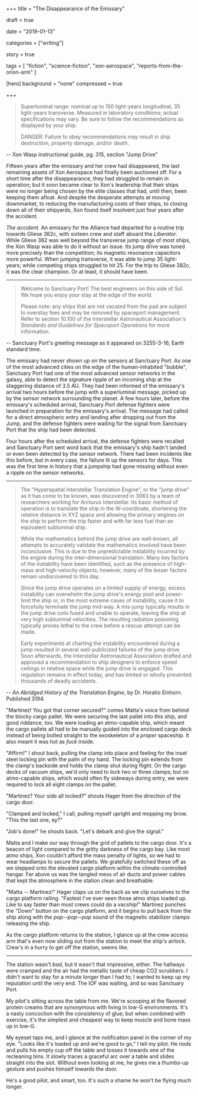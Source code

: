 
+++
title = "The Disappearance of the Emissary"

draft = true

date = "2019-01-13"

categories = ["writing"]

story = true

tags = [
     "fiction",
     "science-fiction",
     "xon-aerospace",
     "reports-from-the-orion-arm"
     ]

[hero]
background = "none"
compressed = true

+++

> Superluminal range: nominal up to 150 light-years longitudinal, 35 light-years
> transverse. Measured in laboratory conditions; actual specifications may
> vary. Be sure to follow the recommendations as displayed by your ship.
>
> DANGER: Failure to obey recommendations may result in ship destruction,
> property damage, and/or death.

-- Xon Wasp instructional guide, pg. 315, section "Jump Drive"

Fifteen years after the emissary and her crew had disappeared, the last
remaining assets of Xon Aerospace had finally been auctioned off. For a short
time after the disappearance, they had struggled to remain in operation; but
it soon became clear to Xon's leadership that their ships were no longer being
chosen by the elite classes that had, until then, been keeping them afloat.
And despite the desperate attempts at moving downmarket, to reducing the
manufacturing costs of their ships, to closing down all of their shipyards,
Xon found itself insolvent just four years after the accident.

_The accident._ An emissary for the Alliance had departed for a routine trip
towards Gliese 382c, with sixteen crew and staff aboard the _Liberator_. While
Gliese 382 was well beyond the transverse jump range of most ships, the Xon
Wasp was able to do it without an issue. Its jump drive was tuned more
precisely than the competition; its magnetic resonance capacitors more
powerful. When jumping transverse, it was able to jump 35 light-years; while
competing ships struggled to hit 25. For the trip to Gliese 382c, it was the
clear champion. Or at least, it should have been.

---

> Welcome to Sanctuary Port! The best engineers on this side of Sol. We hope
> you enjoy your stay at the edge of the world.
>
> Please note: any ships that are not vacated from the pad are subject to
> overstay fees and may be removed by spaceport management. Refer to section
> 10.100 of the Interstellar Astronautical Association's _Standards and
> Guidelines for Spaceport Operations_ for more information.

-- Sanctuary Port's greeting message as it appeared on 3255-3-16, Earth
   standard time.

The emissary had never shown up on the sensors at Sanctuary Port. As one of
the most advanced cities on the edge of the human-inhabited "bubble",
Sanctuary Port had one of the most advanced sensor networks in the galaxy,
able to detect the signature ripple of an incoming ship at the staggering
distance of 3.5 AU. They had been informed of the emissary's arrival two hours
before the jump with a superluminal message, picked up by the sensor network
surrounding the planet. A few hours later, before the emissary's scheduled
arrival, Sanctuary Port defense fighters were launched in preparation for the
emissary's arrival. The message had called for a direct atmospheric entry and
landing after dropping out from the Jump, and the defense fighters were
waiting for the signal from Sanctuary Port that the ship had been detected.

Four hours after the scheduled arrival, the defense fighters were recalled and
Sanctuary Port sent word back that the emissary's ship hadn't landed or even
been detected by the sensor network. There had been incidents like this
before, but in every case, the failure lit up the sensors for days. This was
the first time in history that a jumpship had gone missing without even a
ripple on the sensor networks.

---

> The "Hyperspatial Interstellar Translation Engine", or the "jump drive" as
> it has come to be known, was discovered in 3083 by a team of researchers
> working for Arcturus Interstellar. Its basic method of operation is to
> translate the ship in the W-coordinate, shortening the relative distance in
> XYZ space and allowing the primary engines on the ship to perform the trip
> faster and with far less fuel than an equivalent subluminal ship.
>
> While the mathematics behind the jump drive are well-known, all attempts to
> accurately validate the mathematics involved have been inconclusive. This is
> due to the unpredictable instability incurred by the engine during the
> inter-dimensional translation. Many key factors of the instability have been
> identified, such as the presence of high-mass and high-velocity objects;
> however, many of the lesser factors remain undiscovered to this day.
>
> Since the jump drive operates on a limited supply of energy, excess
> instability can overwhelm the jump drive's energy pool and power-limit the
> ship or, in the most extreme cases of instability, cause it to forcefully
> terminate the jump mid-way. A mis-jump typically results in the jump drive
> coils fused and unable to operate, leaving the ship at very high subluminal
> velocities. The resulting radiation poisoning typically proves lethal to the
> crew before a rescue attempt can be made.
>
> Early experiments at charting the instability encountered during a jump
> resulted in several well-publicized failures of the jump drive. Soon
> afterwards, the Interstellar Astronautical Association drafted and approved
> a recommendation to ship designers to enforce speed ceilings in relative
> space while the jump drive is engaged. This regulation remains in effect
> today, and has limited or wholly prevented thousands of deadly accidents.

-- _An Abridged History of the Translation Engine_, by Dr. Horatio Einhorn. Published 3194.

"Martinez! You got that corner secured?" comes Matta's voice from behind the
blocky cargo pallet. We were securing the last pallet into this ship, and good
riddance, too. We were loading an atmo-capable ship, which meant the cargo
pallets all had to be manually guided into the enclosed cargo deck instead of
being bolted straight to the exoskeleton of a _proper_ spaceship. It also meant
it was hot as _fuck_ inside.

"Affirm!" I shout back, pulling the clamp into place and feeling for the inset
steel locking pin with the palm of my hand. The locking pin extends from the
clamp's backside and holds the clamp shut during flight. On the cargo decks of
vacuum ships, we'd only need to lock two or three clamps; but on atmo-capable
ships, which would often fly sideways during entry, we were required to lock
all eight clamps on the pallet.

"Martinez? Your side all locked?" shouts Hager from the direction of the cargo
door.

"Clamped and locked," I call, pulling myself upright and mopping my brow. "This
the last one, ey?"

"Job's done!" he shouts back. "Let's debark and give the signal."

Matta and I make our way through the grid of pallets to the cargo door. It's a
beacon of light compared to the gritty darkness of the cargo bay. Like most
atmo ships, Xon couldn't afford the mass penalty of lights, so we had to wear
headlamps to secure the pallets. We gratefully switched these off as we
stepped onto the elevated cargo platform within the climate-controlled hangar.
Far above us was the tangled mess of air ducts and power cables that kept the
atmosphere in the station clean and breathable.

"Matta -- Martinez!" Hager claps us on the back as we clip ourselves to the
cargo platform railing. "Fastest I've ever seen those atmo ships loaded up.
Like to say faster than most crews could do a vacship!" Martinez punches the
"Down" button on the cargo platform, and it begins to pull back from the ship
along with the _pop--pop--pop_ sound of the magnetic stabilizer clamps
releasing the ship.

As the cargo platform returns to the station, I glance up at the crew
access arm that's even now sliding out from the station to meet the
ship's airlock. Crew's in a hurry to get off the station, seems like.

---

The station wasn't _bad_, but it wasn't that impressive, either. The
hallways were cramped and the air had the metallic taste of cheap CO2
scrubbers. I didn't want to stay for a minute longer than I had to; I
wanted to keep up my reputation until the very end. The IOF was
waiting, and so was Sanctuary Port.

<!-- Interstellar Outer Factions? -->

My pilot's sitting across the table from me. We're scooping at the
flavored protein creams that are synonymous with living in low-G
environments. It's a nasty concoction with the consistency of glue;
but when combined with exercise, it's the simplest and cheapest way to
keep muscle and bone mass up in low-G.

My eyeset taps me, and I glance at the notification panel in the
corner of my eye. "Looks like it's loaded up and we're good to go," I
tell my pilot. He nods and pulls his empty cup off the table and
tosses it towards one of the recleaning bins. It slowly traces a
graceful arc over a table and slides straight into the slot. Without
even looking at me, he gives me a thumbs-up gesture and pushes himself
towards the door.

He's a good pilot, and smart, too. It's such a shame he won't be
flying much longer.


<!--
Thankfully, the loading crew was able to seal up the ship in less than an hour
---

# DO NOT READ BELOW THIS LINE!

## SERIOUSLY! NOTHING IS HERE!
### PLEASE HEED MY WARNING

---

Karina Nilsson

Diego Martinez

Despite scoring quite well on the aptitude tests, I was drafted to the cargo
handling division. I'd heard whispers about the Director of Operations and his
personal vendetta against my parents; apparently, he'd decided he disliked me
as well.

The emissary handpicked me. I don't know why; after all, I was merely a grunt,
a stationside cargo handler. I'd lived aboard the _Arcturus IIe_ my whole
life. I'd never even been down to the surface; all I'd ever known was the
low-G habitat of the _Arcturus_. I hadn't ever seen my parents, and I never
would. The fines and punishments they were given were inherited by me; I'd be
long dead by the time their debts to Arcturus Interstellar were paid off.

I handpicked my crew, of course. Only the best of the best would be coming
with me. We were going to a dangerous place; the distant worlds weren't a
pleasant place to be. There wouldn't be any rescue crews nor defense fighters.
We'd need to bring along

Your Wasp's jump drive has been factory-tuned for general flight.
-->